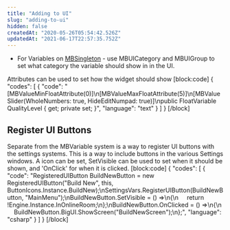 ```yaml
---
title: "Adding to UI"
slug: "adding-to-ui"
hidden: false
createdAt: "2020-05-26T05:54:42.526Z"
updatedAt: "2021-06-17T22:57:35.752Z"
---
```

* For Variables on [MBSingleton](doc:mbsingleton) - use MBUICategory and MBUIGroup to set what category the variable should show in in the UI.

Attributes can be used to set how the widget should show
[block:code]
{
  "codes": [
    {
      "code": "[MBValueMinFloatAttribute(0)]\n[MBValueMaxFloatAttribute(5)]\n[MBValueSlider(WholeNumbers: true, HideEditNumpad: true)]\npublic FloatVariable QualityLevel { get; private set; }",
      "language": "text"
    }
  ]
}
[/block]
## Register UI Buttons
Separate from the MBVariable system is a way to register UI buttons with the settings systems. This is a way to include buttons in the various Settings windows. A icon can be set, SetVisible can be used to set when it should be shown, and 'OnClick' for when it is clicked.
[block:code]
{
  "codes": [
    {
      "code": "RegisteredUIButton BuildNewButton = new RegisteredUIButton(\"Build New\", this, ButtonIcons.Instance.BuildNew);\nSettingsVars.RegisterUIButton(BuildNewButton, \"MainMenu\");\nBuildNewButton.SetVisible = () =>\n{\n     return !Engine.Instance.InOnlineRoom;\n};\nBuildNewButton.OnClicked = () =>\n{\n      BuildNewButton.BigUI.ShowScreen(\"BuildNewScreen\");\n};",
      "language": "csharp"
    }
  ]
}
[/block]